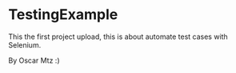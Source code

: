 # TestingExample
This the first project upload, this is about automate test cases with Selenium.

By Oscar Mtz
:)
